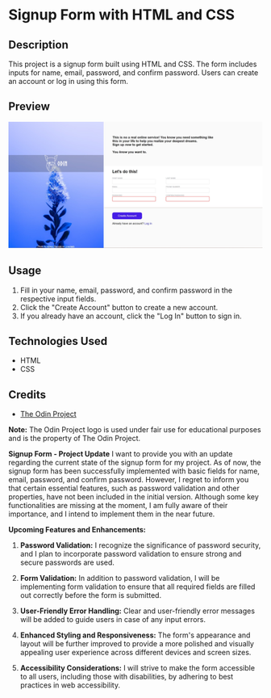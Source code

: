 # Signup Form with HTML and CSS

## Description

This project is a signup form built using HTML and CSS. The form includes inputs for name, email, password, and confirm password. Users can create an account or log in using this form.

## Preview

![Signup Form Preview](./img/Screenshot.jpg)

## Usage

1. Fill in your name, email, password, and confirm password in the respective input fields.
2. Click the "Create Account" button to create a new account.
3. If you already have an account, click the "Log In" button to sign in.

## Technologies Used

- HTML
- CSS

## Credits

- [The Odin Project](https://www.theodinproject.com/)

**Note:** The Odin Project logo is used under fair use for educational purposes and is the property of The Odin Project.

**Signup Form - Project Update**
I want to provide you with an update regarding the current state of the signup form for my project. As of now, the signup form has been successfully implemented with basic fields for name, email, password, and confirm password. However, I regret to inform you that certain essential features, such as password validation and other properties, have not been included in the initial version.
 Although some key functionalities are missing at the moment, I am fully aware of their importance, and I intend to implement them in the near future.

**Upcoming Features and Enhancements:**

1. **Password Validation:** I recognize the significance of password security, and I plan to incorporate password validation to ensure strong and secure passwords are used.

2. **Form Validation:** In addition to password validation, I will be implementing form validation to ensure that all required fields are filled out correctly before the form is submitted.

3. **User-Friendly Error Handling:** Clear and user-friendly error messages will be added to guide users in case of any input errors.

4. **Enhanced Styling and Responsiveness:** The form's appearance and layout will be further improved to provide a more polished and visually appealing user experience across different devices and screen sizes.

5. **Accessibility Considerations:** I will strive to make the form accessible to all users, including those with disabilities, by adhering to best practices in web accessibility.

